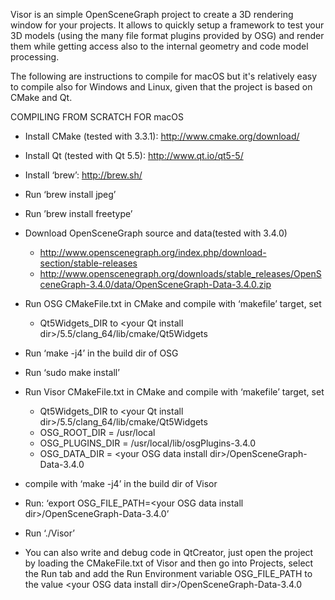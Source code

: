 Visor is an simple OpenSceneGraph project to create a 3D rendering window for your projects.
It allows to quickly setup a framework to test your 3D models (using the many file format plugins provided by OSG) and render them while getting access also to the internal geometry and code model processing.

The following are instructions to compile for macOS but it's relatively easy to compile also for Windows and Linux, given that the project is based on CMake and Qt.

COMPILING FROM SCRATCH FOR macOS

- Install CMake (tested with 3.3.1): http://www.cmake.org/download/

- Install Qt (tested with Qt 5.5): http://www.qt.io/qt5-5/

- Install ‘brew’: http://brew.sh/

- Run ‘brew install jpeg’

- Run ’brew install freetype’

- Download OpenSceneGraph source and data(tested with 3.4.0)
	- http://www.openscenegraph.org/index.php/download-section/stable-releases
	- http://www.openscenegraph.org/downloads/stable_releases/OpenSceneGraph-3.4.0/data/OpenSceneGraph-Data-3.4.0.zip

- Run OSG CMakeFile.txt in CMake and compile with ‘makefile’ target, set
	- Qt5Widgets_DIR to \<your Qt install dir\>/5.5/clang_64/lib/cmake/Qt5Widgets

- Run ‘make -j4’ in the build dir of OSG

- Run ‘sudo make install’

- Run Visor CMakeFile.txt in CMake and compile with ‘makefile’ target, set
	- Qt5Widgets_DIR to \<your Qt install dir\>/5.5/clang_64/lib/cmake/Qt5Widgets
	- OSG_ROOT_DIR = /usr/local
	- OSG_PLUGINS_DIR = /usr/local/lib/osgPlugins-3.4.0
	- OSG_DATA_DIR = \<your OSG data install dir\>/OpenSceneGraph-Data-3.4.0

- compile with ‘make -j4’ in the build dir of Visor

- Run:
‘export OSG_FILE_PATH=\<your OSG data install dir\>/OpenSceneGraph-Data-3.4.0’

- Run ‘./Visor’

- You can also write and debug code in QtCreator, just open the project by loading the CMakeFile.txt of Visor and then go into Projects, select the Run tab and add the Run Environment variable OSG_FILE_PATH to the value \<your OSG data install dir\>/OpenSceneGraph-Data-3.4.0

